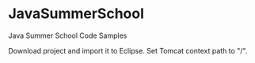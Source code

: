 # JavaSummerSchool
Java Summer School Code Samples

Download project and import it to Eclipse.
Set Tomcat context path to "/".
